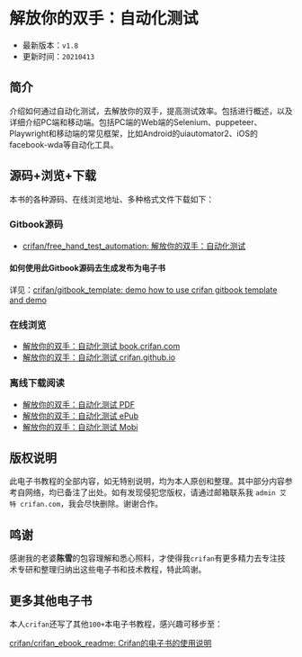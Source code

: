 # 解放你的双手：自动化测试

* 最新版本：`v1.8`
* 更新时间：`20210413`

## 简介

介绍如何通过自动化测试，去解放你的双手，提高测试效率。包括进行概述，以及详细介绍PC端和移动端。包括PC端的Web端的Selenium、puppeteer、Playwright和移动端的常见框架，比如Android的uiautomator2、iOS的facebook-wda等自动化工具。

## 源码+浏览+下载

本书的各种源码、在线浏览地址、多种格式文件下载如下：

### Gitbook源码

* [crifan/free_hand_test_automation: 解放你的双手：自动化测试](https://github.com/crifan/free_hand_test_automation)

#### 如何使用此Gitbook源码去生成发布为电子书

详见：[crifan/gitbook_template: demo how to use crifan gitbook template and demo](https://github.com/crifan/gitbook_template)

### 在线浏览

* [解放你的双手：自动化测试 book.crifan.com](http://book.crifan.com/books/free_hand_test_automation/website)
* [解放你的双手：自动化测试 crifan.github.io](https://crifan.github.io/free_hand_test_automation/website)

### 离线下载阅读

* [解放你的双手：自动化测试 PDF](http://book.crifan.com/books/free_hand_test_automation/pdf/free_hand_test_automation.pdf)
* [解放你的双手：自动化测试 ePub](http://book.crifan.com/books/free_hand_test_automation/epub/free_hand_test_automation.epub)
* [解放你的双手：自动化测试 Mobi](http://book.crifan.com/books/free_hand_test_automation/mobi/free_hand_test_automation.mobi)

## 版权说明

此电子书教程的全部内容，如无特别说明，均为本人原创和整理。其中部分内容参考自网络，均已备注了出处。如有发现侵犯您版权，请通过邮箱联系我 `admin 艾特 crifan.com`，我会尽快删除。谢谢合作。

## 鸣谢

感谢我的老婆**陈雪**的包容理解和悉心照料，才使得我`crifan`有更多精力去专注技术专研和整理归纳出这些电子书和技术教程，特此鸣谢。

## 更多其他电子书

本人`crifan`还写了其他`100+`本电子书教程，感兴趣可移步至：

[crifan/crifan_ebook_readme: Crifan的电子书的使用说明](https://github.com/crifan/crifan_ebook_readme)
